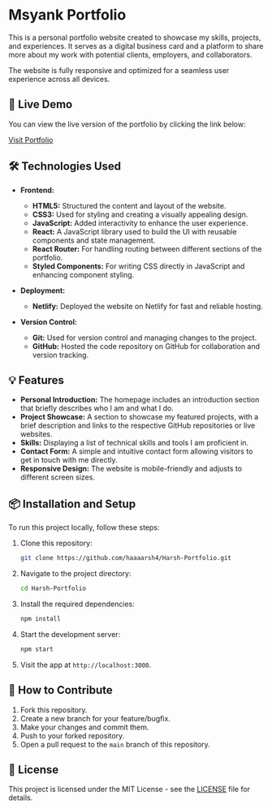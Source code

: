 # Msyank Portfolio

This is a personal portfolio website created to showcase my skills, projects, and experiences. It serves as a digital business card and a platform to share more about my work with potential clients, employers, and collaborators.

The website is fully responsive and optimized for a seamless user experience across all devices.

## 🚀 Live Demo

You can view the live version of the portfolio by clicking the link below:

[Visit Portfolio](https://harshupadhyay.netlify.app/)

## 🛠 Technologies Used

- **Frontend:**
  - **HTML5:** Structured the content and layout of the website.
  - **CSS3:** Used for styling and creating a visually appealing design.
  - **JavaScript:** Added interactivity to enhance the user experience.
  - **React:** A JavaScript library used to build the UI with reusable components and state management.
  - **React Router:** For handling routing between different sections of the portfolio.
  - **Styled Components:** For writing CSS directly in JavaScript and enhancing component styling.
  
- **Deployment:**
  - **Netlify:** Deployed the website on Netlify for fast and reliable hosting.
  
- **Version Control:**
  - **Git:** Used for version control and managing changes to the project.
  - **GitHub:** Hosted the code repository on GitHub for collaboration and version tracking.

## 💡 Features

- **Personal Introduction:** The homepage includes an introduction section that briefly describes who I am and what I do.
- **Project Showcase:** A section to showcase my featured projects, with a brief description and links to the respective GitHub repositories or live websites.
- **Skills:** Displaying a list of technical skills and tools I am proficient in.
- **Contact Form:** A simple and intuitive contact form allowing visitors to get in touch with me directly.
- **Responsive Design:** The website is mobile-friendly and adjusts to different screen sizes.
  
## 📦 Installation and Setup

To run this project locally, follow these steps:

1. Clone this repository:
   ```bash
   git clone https://github.com/haaaarsh4/Harsh-Portfolio.git
   ```

2. Navigate to the project directory:
   ```bash
   cd Harsh-Portfolio
   ```

3. Install the required dependencies:
   ```bash
   npm install
   ```

4. Start the development server:
   ```bash
   npm start
   ```

5. Visit the app at `http://localhost:3000`.

## 🔧 How to Contribute

1. Fork this repository.
2. Create a new branch for your feature/bugfix.
3. Make your changes and commit them.
4. Push to your forked repository.
5. Open a pull request to the `main` branch of this repository.

## 📝 License

This project is licensed under the MIT License - see the [LICENSE](LICENSE) file for details.
